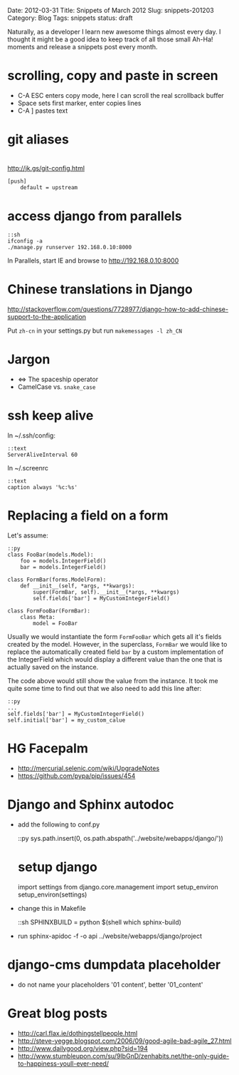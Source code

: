 Date: 2012-03-31
Title: Snippets of March 2012
Slug: snippets-201203
Category: Blog
Tags: snippets
status: draft

Naturally, as a developer I learn new awesome things almost every day.
I thought it might be a good idea to keep track of all those small Ah-Ha!
moments and release a snippets post every month.

# scrolling, copy and paste in screen

* C-A ESC enters copy mode, here I can scroll the real scrollback buffer
* Space sets first marker, enter copies lines
* C-A ] pastes text


# git aliases

#
http://jk.gs/git-config.html

    [push]
        default = upstream

# access django from parallels

    ::sh
    ifconfig -a
    ./manage.py runserver 192.168.0.10:8000

In Parallels, start IE and browse to http://192.168.0.10:8000

# Chinese translations in Django

http://stackoverflow.com/questions/7728977/django-how-to-add-chinese-support-to-the-application

Put ``zh-cn`` in your settings.py but run ``makemessages -l zh_CN``

# Jargon

* <=> The spaceship operator
* CamelCase vs. ``snake_case``

# ssh keep alive

In ~/.ssh/config:

    ::text
    ServerAliveInterval 60

In ~/.screenrc

    ::text
    caption always '%c:%s'

# Replacing a field on a form

Let's assume:

    ::py
    class FooBar(models.Model):
        foo = models.IntegerField()
        bar = models.IntegerField()

    class FormBar(forms.ModelForm):
        def __init__(self, *args, **kwargs):
            super(FormBar, self).__init__(*args, **kwargs)
            self.fields['bar'] = MyCustomIntegerField()

    class FormFooBar(FormBar):
        class Meta:
            model = FooBar

Usually we would instantiate the form ``FormFooBar`` which gets all it's fields
created by the model. However, in the superclass, ``FormBar`` we would like
to replace the automatically created field ``bar`` by a custom implementation
of the IntegerField which would display a different value than the one that
is actually saved on the instance.

The code above would still show the value from the instance. It took me quite
some time to find out that we also need to add this line after:

    ::py
    ...
    self.fields['bar'] = MyCustomIntegerField()
    self.initial['bar'] = my_custom_calue

# HG Facepalm
* http://mercurial.selenic.com/wiki/UpgradeNotes
* https://github.com/pypa/pip/issues/454

# Django and Sphinx autodoc
* add the following to conf.py

    ::py
    sys.path.insert(0, os.path.abspath('../website/webapps/django/'))
    # setup django
    import settings
    from django.core.management import setup_environ
    setup_environ(settings)

* change this in Makefile

    ::sh
    SPHINXBUILD   = python $(shell which sphinx-build)

* run sphinx-apidoc -f -o api ../website/webapps/django/project

# django-cms dumpdata placeholder

* do not name your placeholders '01 content', better '01_content'


# Great blog posts

* http://carl.flax.ie/dothingstellpeople.html
* http://steve-yegge.blogspot.com/2006/09/good-agile-bad-agile_27.html
* http://www.dailygood.org/view.php?sid=194
* http://www.stumbleupon.com/su/9IbGnD/zenhabits.net/the-only-guide-to-happiness-youll-ever-need/
